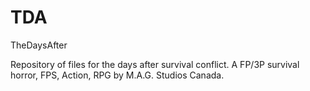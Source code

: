 # TDA
TheDaysAfter

Repository of files for the days after survival conflict.  A FP/3P survival horror, FPS, Action, RPG by M.A.G. Studios Canada.
